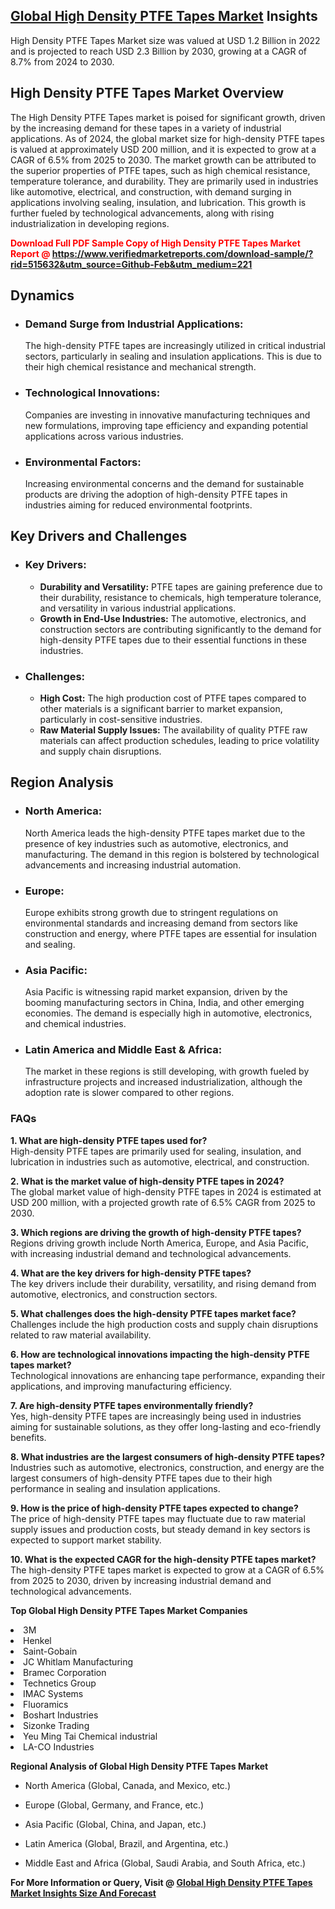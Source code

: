 <h2><a href="https://www.verifiedmarketreports.com/download-sample/?rid=515632&amp;utm_source=Github&amp;utm_medium=221" target="_blank">Global High Density PTFE Tapes Market</a> Insights</h2><p>High Density PTFE Tapes Market size was valued at USD 1.2 Billion in 2022 and is projected to reach USD 2.3 Billion by 2030, growing at a CAGR of 8.7% from 2024 to 2030.</p><p> <h2>High Density PTFE Tapes Market Overview</h2> <p>The High Density PTFE Tapes market is poised for significant growth, driven by the increasing demand for these tapes in a variety of industrial applications. As of 2024, the global market size for high-density PTFE tapes is valued at approximately USD 200 million, and it is expected to grow at a CAGR of 6.5% from 2025 to 2030. The market growth can be attributed to the superior properties of PTFE tapes, such as high chemical resistance, temperature tolerance, and durability. They are primarily used in industries like automotive, electrical, and construction, with demand surging in applications involving sealing, insulation, and lubrication. This growth is further fueled by technological advancements, along with rising industrialization in developing regions.</p> <p><strong><p><span class=""><span style="color: #ff0000;"><strong>Download Full PDF Sample Copy of High Density PTFE Tapes Market Report</strong> @ </span><a href="https://www.verifiedmarketreports.com/download-sample/?rid=515632&amp;utm_source=Github-Feb&amp;utm_medium=221" target="_blank">https://www.verifiedmarketreports.com/download-sample/?rid=515632&amp;utm_source=Github-Feb&amp;utm_medium=221</a></span></p></strong></p> <h2>Dynamics</h2> <ul> <li><h3>Demand Surge from Industrial Applications:</h3> The high-density PTFE tapes are increasingly utilized in critical industrial sectors, particularly in sealing and insulation applications. This is due to their high chemical resistance and mechanical strength.</li> <li><h3>Technological Innovations:</h3> Companies are investing in innovative manufacturing techniques and new formulations, improving tape efficiency and expanding potential applications across various industries.</li> <li><h3>Environmental Factors:</h3> Increasing environmental concerns and the demand for sustainable products are driving the adoption of high-density PTFE tapes in industries aiming for reduced environmental footprints.</li> </ul> <h2>Key Drivers and Challenges</h2> <ul> <li><h3>Key Drivers:</h3> <ul> <li><strong>Durability and Versatility:</strong> PTFE tapes are gaining preference due to their durability, resistance to chemicals, high temperature tolerance, and versatility in various industrial applications.</li> <li><strong>Growth in End-Use Industries:</strong> The automotive, electronics, and construction sectors are contributing significantly to the demand for high-density PTFE tapes due to their essential functions in these industries.</li> </ul> </li> <li><h3>Challenges:</h3> <ul> <li><strong>High Cost:</strong> The high production cost of PTFE tapes compared to other materials is a significant barrier to market expansion, particularly in cost-sensitive industries.</li> <li><strong>Raw Material Supply Issues:</strong> The availability of quality PTFE raw materials can affect production schedules, leading to price volatility and supply chain disruptions.</li> </ul> </li> </ul> <h2>Region Analysis</h2> <ul> <li><h3>North America:</h3> North America leads the high-density PTFE tapes market due to the presence of key industries such as automotive, electronics, and manufacturing. The demand in this region is bolstered by technological advancements and increasing industrial automation.</li> <li><h3>Europe:</h3> Europe exhibits strong growth due to stringent regulations on environmental standards and increasing demand from sectors like construction and energy, where PTFE tapes are essential for insulation and sealing.</li> <li><h3>Asia Pacific:</h3> Asia Pacific is witnessing rapid market expansion, driven by the booming manufacturing sectors in China, India, and other emerging economies. The demand is especially high in automotive, electronics, and chemical industries.</li> <li><h3>Latin America and Middle East & Africa:</h3> The market in these regions is still developing, with growth fueled by infrastructure projects and increased industrialization, although the adoption rate is slower compared to other regions.</li> </ul> <h3>FAQs</h3> <p><strong>1. What are high-density PTFE tapes used for?</strong><br>High-density PTFE tapes are primarily used for sealing, insulation, and lubrication in industries such as automotive, electrical, and construction.</p> <p><strong>2. What is the market value of high-density PTFE tapes in 2024?</strong><br>The global market value of high-density PTFE tapes in 2024 is estimated at USD 200 million, with a projected growth rate of 6.5% CAGR from 2025 to 2030.</p> <p><strong>3. Which regions are driving the growth of high-density PTFE tapes?</strong><br>Regions driving growth include North America, Europe, and Asia Pacific, with increasing industrial demand and technological advancements.</p> <p><strong>4. What are the key drivers for high-density PTFE tapes?</strong><br>The key drivers include their durability, versatility, and rising demand from automotive, electronics, and construction sectors.</p> <p><strong>5. What challenges does the high-density PTFE tapes market face?</strong><br>Challenges include the high production costs and supply chain disruptions related to raw material availability.</p> <p><strong>6. How are technological innovations impacting the high-density PTFE tapes market?</strong><br>Technological innovations are enhancing tape performance, expanding their applications, and improving manufacturing efficiency.</p> <p><strong>7. Are high-density PTFE tapes environmentally friendly?</strong><br>Yes, high-density PTFE tapes are increasingly being used in industries aiming for sustainable solutions, as they offer long-lasting and eco-friendly benefits.</p> <p><strong>8. What industries are the largest consumers of high-density PTFE tapes?</strong><br>Industries such as automotive, electronics, construction, and energy are the largest consumers of high-density PTFE tapes due to their high performance in sealing and insulation applications.</p> <p><strong>9. How is the price of high-density PTFE tapes expected to change?</strong><br>The price of high-density PTFE tapes may fluctuate due to raw material supply issues and production costs, but steady demand in key sectors is expected to support market stability.</p> <p><strong>10. What is the expected CAGR for the high-density PTFE tapes market?</strong><br>The high-density PTFE tapes market is expected to grow at a CAGR of 6.5% from 2025 to 2030, driven by increasing industrial demand and technological advancements.</p> </p><p><strong>Top Global High Density PTFE Tapes Market Companies</strong></p><div data-test-id=""><p><li>3M</li><li> Henkel</li><li> Saint-Gobain</li><li> JC Whitlam Manufacturing</li><li> Bramec Corporation</li><li> Technetics Group</li><li> IMAC Systems</li><li> Fluoramics</li><li> Boshart Industries</li><li> Sizonke Trading</li><li> Yeu Ming Tai Chemical industrial</li><li> LA-CO Industries</li></p><div><strong>Regional Analysis of&nbsp;Global High Density PTFE Tapes Market</strong></div><ul><li dir="ltr"><p dir="ltr">North America&nbsp;(Global, Canada, and Mexico, etc.)</p></li><li dir="ltr"><p dir="ltr">Europe (Global, Germany, and France, etc.)</p></li><li dir="ltr"><p dir="ltr">Asia Pacific&nbsp;(Global, China, and Japan, etc.)</p></li><li dir="ltr"><p dir="ltr">Latin America&nbsp;(Global, Brazil, and Argentina, etc.)</p></li><li dir="ltr">Middle East and Africa&nbsp;(Global, Saudi Arabia, and South Africa, etc.)</li></ul><p><strong>For More Information or Query, Visit @&nbsp;</strong><strong><a href="https://www.verifiedmarketreports.com/product/high-density-ptfe-tapes-market/?utm_source=Github&amp;utm_medium=221" target="_blank">Global High Density PTFE Tapes Market Insights Size And Forecast</a></strong></p></div>
